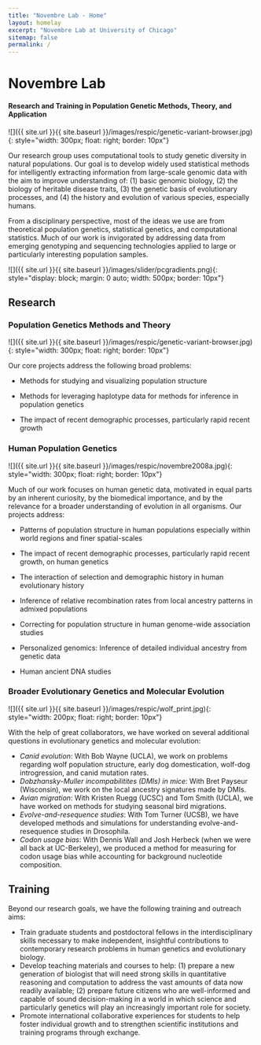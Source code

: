 ```yaml
---
title: "Novembre Lab - Home"
layout: homelay
excerpt: "Novembre Lab at University of Chicago"
sitemap: false
permalink: /
---
```



# Novembre Lab

#### Research and Training in Population Genetic Methods, Theory, and Application

 ![]({{ site.url }}{{ site.baseurl }}/images/respic/genetic-variant-browser.jpg){: style="width: 300px; float: right; border: 10px"}

Our research group uses computational tools to study genetic diversity in natural populations.  Our goal is to develop widely used statistical methods for intelligently extracting information from large-scale genomic data with the aim to improve understanding of: (1) basic genomic biology, (2) the biology of heritable disease traits, (3) the genetic basis of evolutionary processes, and (4) the history and evolution of various species, especially humans.

From a disciplinary perspective, most of the ideas we use are from theoretical population genetics, statistical genetics, and computational statistics.  Much of our work is invigorated by addressing data from emerging genotyping and sequencing technologies applied to large or particularly interesting population samples.

![]({{ site.url }}{{ site.baseurl }}/images/slider/pcgradients.png){: style="display: block; margin: 0 auto; width: 500px; border: 10px"}



<!---
<div markdown="0" id="carousel" class="carousel slide" data-ride="carousel" data-interval="5000" data-pause="hover" >
    <ol class="carousel-indicators">
        <li data-target="#carousel" data-slide-to="0" class="active"></li>
        <li data-target="#carousel" data-slide-to="1"></li>
        <li data-target="#carousel" data-slide-to="2"></li>
        <li data-target="#carousel" data-slide-to="3"></li>
        <li data-target="#carousel" data-slide-to="4"></li>
    </ol>

    <div class="carousel-inner" markdown="0">

        <div class="item active">
            <img src="{{ site.url }}{{ site.baseurl }}/images/slider/pcgradients.png" alt="Slide 1" />
        </div>

        <!-- <div class="item">
            <img src="{{ site.url }}{{ site.baseurl }}/images/respic/novembre2008a.jpg" alt="Slide 2" />
        </div> -->

<!---
    </div>
  <a class="left carousel-control" href="#carousel" role="button" data-slide="prev">
    <span class="glyphicon glyphicon-chevron-left" aria-hidden="true"></span>
    <span class="sr-only">Previous</span>
  </a>
  <a class="right carousel-control" href="#carousel" role="button" data-slide="next">
    <span class="glyphicon glyphicon-chevron-right" aria-hidden="true"></span>
    <span class="sr-only">Next</span>
  </a>
</div>
-->


## Research

### Population Genetics Methods and Theory

![]({{ site.url }}{{ site.baseurl }}/images/respic/genetic-variant-browser.jpg){: style="width: 300px; float: right; border: 10px"}


Our core projects address the following broad problems:

  * Methods for studying and visualizing population structure

  * Methods for leveraging haplotype data for methods for inference in population genetics

  * The impact of recent demographic processes, particularly rapid recent growth


### Human Population Genetics

![]({{ site.url }}{{ site.baseurl }}/images/respic/novembre2008a.jpg){: style="width: 300px; float: right; border: 10px"}


Much of our work focuses on human genetic data, motivated in equal parts by an inherent curiosity, by the biomedical importance, and by the relevance for a broader understanding of evolution in all organisms. Our projects address:

 * Patterns of population structure in human populations especially within world regions and finer spatial-scales

 * The impact of recent demographic processes, particularly rapid recent growth, on human genetics

 * The interaction of selection and demographic history in human evolutionary history

 * Inference of relative recombination rates from local ancestry patterns in admixed populations

 * Correcting for population structure in human genome-wide association studies

 * Personalized genomics: Inference of detailed individual ancestry from genetic data

 * Human ancient DNA studies


### Broader Evolutionary Genetics and Molecular Evolution

![]({{ site.url }}{{ site.baseurl }}/images/respic/wolf_print.jpg){: style="width: 200px; float: right; border: 10px"}


With the help of great collaborators, we have worked on several additional questions in evolutionary genetics and molecular evolution:

 * *Canid evolution*: With Bob Wayne (UCLA), we work on problems regarding wolf population structure, early dog domestication, wolf-dog introgression, and canid mutation rates.
 * *Dobzhansky-Muller incompabilitites (DMIs) in mice*: With Bret Payseur (Wisconsin), we work on the local ancestry signatures made by DMIs.
 * *Avian migration*: With Kristen Ruegg (UCSC) and Tom Smith (UCLA), we have worked on methods for studying seasonal bird migrations.
 * *Evolve-and-resequence studies*: With Tom Turner (UCSB), we have developed methods and simulations for understanding evolve-and-resequence studies in Drosophila.  
 * *Codon usage bias*: With Dennis Wall and Josh Herbeck (when we were all back at UC-Berkeley), we produced a method for measuring for codon usage bias while accounting for background nucleotide composition.

## Training

Beyond our research goals, we have the following training and outreach aims:

  * Train graduate students and postdoctoral fellows in the interdisciplinary skills necessary to make independent, insightful contributions to contemporary research problems in human genetics and evolutionary biology.
  * Develop teaching materials and courses to help: (1) prepare a new generation of biologist that will need strong skills in quantitative reasoning and computation to address the vast amounts of data now readily available; (2) prepare future citizens who are well-informed and capable of sound decision-making in a world in which science and particularly genetics will play an increasingly important role for society.
  * Promote international collaborative experiences for students to help foster individual growth and to strengthen scientific institutions and training programs through exchange.
